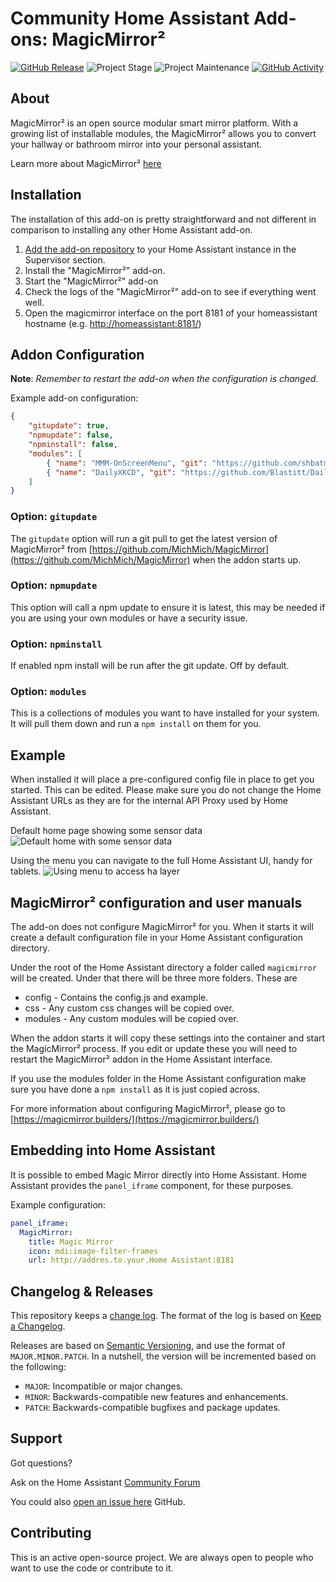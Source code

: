 # Community Home Assistant Add-ons: MagicMirror²

[![GitHub Release][releases-shield]][releases]
![Project Stage][project-stage-shield]
![Project Maintenance][maintenance-shield]
[![GitHub Activity][commits-shield]][commits]

## About

MagicMirror² is an open source modular smart mirror platform. With a growing list
of installable modules, the MagicMirror² allows you to convert your hallway or
bathroom mirror into your personal assistant.

Learn more about MagicMirror² [here](https://magicmirror.builders/)

## Installation

The installation of this add-on is pretty straightforward and not different in
comparison to installing any other Home Assistant add-on.

1. [Add the add-on repository][repository] to your Home Assistant instance in the Supervisor section.
1. Install the "MagicMirror²" add-on.
1. Start the "MagicMirror²" add-on
1. Check the logs of the "MagicMirror²" add-on to see if everything went well.
1. Open the magicmirror interface on the port 8181 of your homeassistant hostname (e.g. <http://homeassistant:8181/>)

## Addon Configuration

**Note**: _Remember to restart the add-on when the configuration is changed._

Example add-on configuration:

```json
{
    "gitupdate": true,
    "npmupdate": false,
    "npminstall": false,
    "modules": [
        { "name": "MMM-OnScreenMenu", "git": "https://github.com/shbatm/MMM-OnScreenMenu" },
        { "name": "DailyXKCD", "git": "https://github.com/Blastitt/DailyXKCD.git" }
    ]
}
```

### Option: `gitupdate`

The `gitupdate` option will run a git pull to get the latest version of MagicMirror²
from [https://github.com/MichMich/MagicMirror](https://github.com/MichMich/MagicMirror)
when the addon starts up.

### Option: `npmupdate`

This option will call a npm update to ensure it is latest, this may be needed
if you are using your own modules or have a security issue.

### Option: `npminstall`

If enabled npm install will be run after the git update. Off by default.

### Option: `modules`

This is a collections of modules you want to have installed for your system. It
will pull them down and run a `npm install` on them for you.

## Example

When installed it will place a pre-configured config file in place to get you started. This
can be edited. Please make sure you do not change the Home Assistant URLs as they are for
the internal API Proxy used by Home Assistant.

Default home page showing some sensor data
![Default home with some sensor data](https://raw.githubusercontent.com/SirUli/homeassistant-magicmirror/master/magic_mirror/mm-home.png)

Using the menu you can navigate to the full Home Assistant UI, handy for tablets.
![Using menu to access ha layer](https://raw.githubusercontent.com/SirUli/homeassistant-magicmirror/master/magic_mirror/mm-ha-menu.png)

## MagicMirror² configuration and user manuals

The add-on does not configure MagicMirror² for you. When it starts it will create
a default configuration file in your Home Assistant configuration directory.

Under the root of the Home Assistant directory a folder called `magicmirror` will
be created. Under that there will be three more folders. These are

* config - Contains the config.js and example.
* css - Any custom css changes will be copied over.
* modules - Any custom modules will be copied over.

When the addon starts it will copy these settings into the container and start the
MagicMirror² process. If you edit or update these you will need to restart the
MagicMirror² addon in the Home Assistant interface.

If you use the modules folder in the Home Assistant configuration make sure you
have done a `npm install` as it is just copied across.

For more information about configuring MagicMirror², please go to
[https://magicmirror.builders/](https://magicmirror.builders/)

## Embedding into Home Assistant

It is possible to embed Magic Mirror directly into Home Assistant.
Home Assistant provides the `panel_iframe` component, for these purposes.

Example configuration:

```yaml
panel_iframe:
  MagicMirror:
    title: Magic Mirror
    icon: mdi:image-filter-frames
    url: http://addres.to.your.Home Assistant:8181
```

## Changelog & Releases

This repository keeps a [change log](CHANGELOG.md). The format of the log
is based on [Keep a Changelog][keepchangelog].

Releases are based on [Semantic Versioning][semver], and use the format
of ``MAJOR.MINOR.PATCH``. In a nutshell, the version will be incremented
based on the following:

* ``MAJOR``: Incompatible or major changes.
* ``MINOR``: Backwards-compatible new features and enhancements.
* ``PATCH``: Backwards-compatible bugfixes and package updates.

## Support

Got questions?

Ask on the Home Assistant [Community Forum][forum]

You could also [open an issue here][issue] GitHub.

## Contributing

This is an active open-source project. We are always open to people who want to
use the code or contribute to it.

[commits-shield]: https://img.shields.io/github/commit-activity/y/SirUli/homeassistant-magicmirror.svg
[commits]: https://github.com/SirUli/homeassistant-magicmirror/commits/master
[issue]: https://github.com/SirUli/homeassistant-magicmirror/issues
[keepchangelog]: http://keepachangelog.com/en/1.0.0/
[maintenance-shield]: https://img.shields.io/maintenance/yes/2023.svg
[project-stage-shield]: https://img.shields.io/badge/project%20stage-experimental-yellow.svg
[releases-shield]: https://img.shields.io/github/release/SirUli/homeassistant-magicmirror.svg
[releases]: https://github.com/SirUli/homeassistant-magicmirror/releases
[repository]: https://github.com/SirUli/homeassistant-magicmirror
[semver]: http://semver.org/spec/v2.0.0.htm
[forum]: https://community.home-assistant.io/
